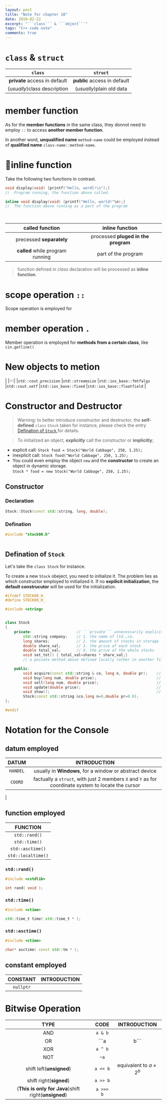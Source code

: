 ```yaml
---
layout: post
title: "Note for chapter 10"
date: 2019-02-22
excerpt: "```class``` & ```object```"
tags: "C++ code note"
comments: true
---
```


# ```class``` & ```struct```

|```class```|```struct```|
|:-:|:-:|
|**private** access in default|**public** access in default|
|(*usually*)class description|(*usually*)plain old data|

# member function
As for the **member functions** in the same class, they donnot need to employ ```::``` to access **another member function**.

In another word, **unqualified name** ```method-name``` could be employed instead of **qualified name** ```class-name::method-name```.

# inline function
Take the following two functions in contrast.

```cpp
void display(void) {printf("Hello, wordl!\n");}
//  Program running, the function above called.
```

```cpp
inline void display(void) {printf("Hello, world!"\n);}
//  The function above running as a part of the program
```
<br />

|called function|inline function
|:-:|:-:
|precessed **separately**|processed **pluged in the program**
|**called** while program running|part of the program

> function defined *in class* declaration will be processed as **inline function**.

# scope operation ```::```
Scope operation is employed for 

# member operation ```.```

Member operation is employed for **methods from a certain class**, like ```cin.getline()```

# New objects to metion
|
|:-:|
|```std::cout.precision```
|```std::streamsize```
|```std::ios_base::fmtfalgs```
|```std::cout.setf```
|```std::ios_base::fixed```
|```std::ios_base::floatfield```
|


# Constructor and Destructor

> Warning: to better introduce constructor and destructor, the **self-defined** ```class``` ```Stock``` taken for instance, please check the entry [Defination of ```Stock```
](##-Defination-of-```Stock```) for details.

> To initialized an object, **explicitly** call the constructor or **implicitly**;

- explicit call: ```Stock food = Stock("World Cabbage", 250, 1.25);```
- inexplicit call: ```Stock food("World Cabbage", 250, 1.25);```
- You could even employ the object ```new``` and the **constructor** to create an object in dynamic storage. <br /> ```Stock * food = new Stock("World Cabbage", 250, 1.25);```

## Constructor
### Declaration
```cpp
Stock::Stock(const std::string, long, double);
```
### Defination
```cpp
#include "stock00.h"
```
```cpp

```
## Defination of ```Stock```

Let's take the ```class Stock``` for instance.

To create a new ```Stock``` obeject, you need to initialize it. The problem lies as which constructor employed to initialized it. If no **expilicit initialization**, the **default construcutor** will be used for the initialization. 

```cpp
#ifndef STOCK00_H_
#define STOCK00_H_

#include <string>


class Stock
{
    private:                    // ```private``` unnecessarily explicit
        std::string company;    // 1. the name of ltd.,co.
        long shares;            // 2. the amount of stocks in storage
        double share_val;       // 3. the price of each stock
        double total_val;       // 4. the prive of the whole stocks 
        void set_tot() { total_val=shares * share_val;}
        // a peivate method above defined locally rather in another file

    public:
        void acquire(const std::string & co, long n, double pr);    // 1. to gain stocks
        void buy(long num, double prive);                           // 2. to sell out stocks
        void sell(long num, double price);                          // 3. to add up stocks
        void update(double price);                                  // 4. to refresh the price of stocks 
        void show();                                                // 5. to display the info of stocks in storage    
        Stock(const std::string &co,long n=0,double pr=0.0);            // the constructor of the class Stock
};

#endif

```

# Notation for the Console

## datum employed

|DATUM|INTRODUCTION
|:-:|:-:
|```HANDEL```|usually in **Windows**, for a window or abstract device
|```COORD```|factually a ```struct```, with just 2 members ```X``` and ```Y``` as for coordinate system to locate the cursor
|

## function employed

|FUNCTION|
|:-:
|```std::rand()```
|```std::time()```
|```std::asctime()```
|```std::localtime()```

### ```std::rand()```
```cpp
#include <cstdlib>
```
```cpp
int rand( void );
```

### ```std::time()```
```cpp
#include <ctime>
```
```cpp
std::time_t time( std::time_t * );
```

### ```std::asctime()```
```cpp
#include <ctime>
```
```cpp
char* asctime( const std::tm * );
```

## constant employed

|CONSTANT|INTRODUCTION
|:-:|:-:
|```nullptr```|


















# Bitwise Operation
|TYPE|CODE|INTRODUCTION
|:-:|:-:|:-:
|AND|```a & b```
|OR|```a | b```
|XOR|```a ^ b```
|NOT|```~a```
|shift left(**unsigned**)|```a << b```|equivalent to $a\times 2^b$
|shift right(**signed**)|```a >> b```
|(**This is only for Java**)shift right(**unsigned**)|```a >>> b```



